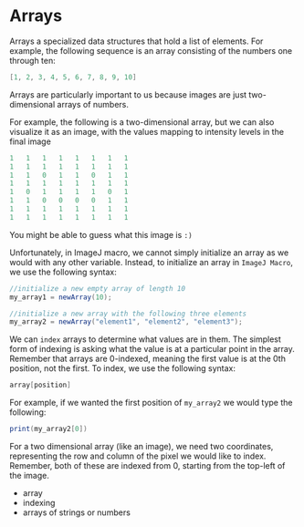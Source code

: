 # Arrays

Arrays a specialized data structures that hold a list of elements. For example, the following sequence is an array consisting of the numbers one through ten:

```java
[1, 2, 3, 4, 5, 6, 7, 8, 9, 10]
```

Arrays are particularly important to us because images are just two-dimensional arrays of numbers.

For example, the following is a two-dimensional array, but we can also visualize it as an image, with the values mapping to intensity levels in the final image

```javascript
1	1	1	1	1	1	1	1
1	1	1	1	1	1	1	1
1	1	0	1	1	0	1	1
1	1	1	1	1	1	1	1
1	0	1	1	1	1	0	1
1	1	0 	0	0	0	1	1
1	1	1	1	1	1	1	1
1	1	1	1	1	1	1	1
```

You might be able to guess what this image is `:)`


Unfortunately, in ImageJ macro, we cannot simply initialize an array as we would with any other variable. Instead, to initialize an array in `ImageJ Macro`, we use the following syntax:

```java
//initialize a new empty array of length 10
my_array1 = newArray(10);

//initialize a new array with the following three elements
my_array2 = newArray("element1", "element2", "element3");
```



We can `index` arrays to determine what values are in them. The simplest form of indexing is asking what the value is at a particular point in the array. Remember that arrays are 0-indexed, meaning the first value is at the 0th position, not the first. To index, we use the following syntax:

```java
array[position]
```

For example, if we wanted the first position of `my_array2` we would type the following:

```java
print(my_array2[0])
```

For a two dimensional array (like an image), we need two coordinates, representing the row and column of the pixel we would like to index. Remember, both of these are indexed from 0, starting from the top-left of the image.


- array
- indexing
- arrays of strings or numbers
